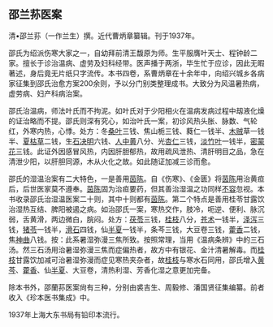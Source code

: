 ## 邵兰荪医案

清•邵兰荪（一作兰生）撰。近代曹炳章纂辑。刊于1937年。

邵氏为绍派伤寒大家之一，自幼拜前清王馥原为师。生平服膺叶天士、程钟龄二家。擅长于诊治温病、虚劳及妇科经带。医声播于两浙，毕生忙于应诊，因此无暇著述，身后竟无片纸只字流传。本书四卷，系曹炳章在十余年中，向绍兴城乡各病家征集到邵氏治愈方案200余则，予以分门别类整理成书。大致分为风温暑热病，虚劳病、妇产科病治案。

邵氏治温病，师法叶氏而不拘泥。如叶氏对于少阳相火在温病发病过程中刼液化燥的证治略而不提。邵氏则深有究心，如治叶氏一案，初诊风热头胀、脉数、气轮红，外寒内热，心悸。处方：冬[桑叶](https://www.gmzyjc.com/read/bc/bc01-1.2.3.0.0.md)三钱、焦山栀三钱、蕤仁一钱半、[木贼](https://www.gmzyjc.com/read/bc/bc01-1.2.12.0.0.md)草一钱半、[夏枯草](https://www.gmzyjc.com/read/bc/bc03-0.1.7.0.0.md)二钱，生[石决明](https://www.gmzyjc.com/read/bc/bc10-0.0.2.0.0.md)六钱、[人中黄](https://www.gmzyjc.com/read/bc/bc03-0.3.8.0.0.md)八分、光[杏仁](https://www.gmzyjc.com/read/bc/bc16-0.3.1.0.0.md)三钱，[淡竹叶](https://www.gmzyjc.com/read/bc/bc05-0.0.22.0.0.md)一钱半，[密蒙花](https://www.gmzyjc.com/read/bc/bc03-0.1.10.0.0.md)三钱。此证外因感冒风热，内因肝胆郁热，故用疏风泄热、清肝明目之品，急在清泄少阳，以肝胆同源，木从火化之故。如此随证加减三诊而愈。

邵氏的湿温治案有二大特色，一是善用[茵陈](https://www.gmzyjc.com/read/bc/bc05-0.0.15.0.0.md)。自《伤寒》、《金匮》将[茵陈](https://www.gmzyjc.com/read/bc/bc05-0.0.15.0.0.md)用治黄疸后，后世医家莫不遵奉。[茵陈](https://www.gmzyjc.com/read/bc/bc05-0.0.15.0.0.md)固为治疸要药，但其善治湿温之功同样[不容](https://www.gmzyjc.com/read/zjs/zjs3.1.1-3-0.1.3.3.19.md)忽视。本书收录邵氏治湿温医案二十则，其中十则都有[茵陈](https://www.gmzyjc.com/read/bc/bc05-0.0.15.0.0.md)。第二个特点是善用桂苓甘露饮治湿热互结、脾阳被遏之病。如治邵氏一案，寒热交作，肢冷，呃逆、便利、脉沉弱，舌黄滑，两边微白，脘闷。处方：[茯苓](https://www.gmzyjc.com/read/bc/bc05-0.0.1.0.0.md)三钱，[桂枝](https://www.gmzyjc.com/read/bc/bc01-1.1.2.0.0.md)八分，[苍术](https://www.gmzyjc.com/read/bc/bc04-0.0.2.0.0.md)一钱半，[泽泻](https://www.gmzyjc.com/read/bc/bc05-0.0.4.0.0.md)三钱，[猪苓](https://www.gmzyjc.com/read/bc/bc05-0.0.3.0.0.md)一钱半，[滑石](https://www.gmzyjc.com/read/bc/bc05-0.0.7.0.0.md)四钱，仙[半夏](https://www.gmzyjc.com/read/bc/bc16-0.1.1.0.0.md)一钱半，条芩三钱，大豆卷三钱，[藿香](https://www.gmzyjc.com/read/bc/bc04-0.0.1.0.0.md)二钱，焦[神曲](https://www.gmzyjc.com/read/bc/bc14-0.0.4.0.0.md)八钱。按：此系暑湿弥漫三焦所致。按照常理，当用《温病条辨》中的三石汤。然三石汤用治暑湿弥漫三焦而症偏热者，故方中有银花、金汁清暑解毒。而[桂枝](https://www.gmzyjc.com/read/bc/bc01-1.1.2.0.0.md)甘露饮加减可治暑湿弥漫而症见寒热夹杂者，故[桂枝](https://www.gmzyjc.com/read/bc/bc01-1.1.2.0.0.md)与寒水石同用，邵氏增入[黄芩](https://www.gmzyjc.com/read/bc/bc03-0.2.1.0.0.md)、[藿香](https://www.gmzyjc.com/read/bc/bc04-0.0.1.0.0.md)、仙[半夏](https://www.gmzyjc.com/read/bc/bc16-0.1.1.0.0.md)、大豆卷，清热利湿、芳香化湿之意更加完备。

除本书外，邵蘭荪医案尙有三种，分别由裘吉生、周毅修、潘国贤征集编纂。前者收入《珍本医书集成》中。

1937年上海大东书局有铅印本流行。
